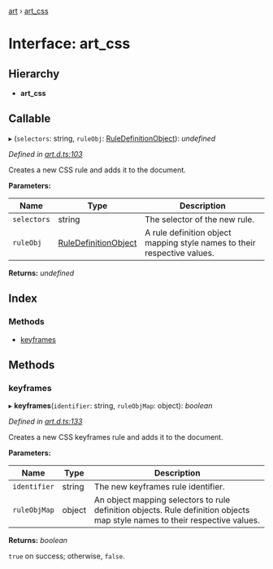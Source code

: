 [art](../README.md) › [art_css](art_css.md)

# Interface: art_css


## Hierarchy

* **art_css**

## Callable

▸ (`selectors`: string, `ruleObj`: [RuleDefinitionObject](ruledefinitionobject.md)): *undefined*

*Defined in [art.d.ts:103](https://github.com/fasttime/art/blob/0.9.1/art.d.ts#L103)*

Creates a new CSS rule and adds it to the document.

**Parameters:**

Name | Type | Description |
------ | ------ | ------ |
`selectors` | string |   The selector of the new rule.  |
`ruleObj` | [RuleDefinitionObject](ruledefinitionobject.md) |   A rule definition object mapping style names to their respective values.  |

**Returns:** *undefined*

## Index

### Methods

* [keyframes](art_css.md#keyframes)

## Methods

###  keyframes

▸ **keyframes**(`identifier`: string, `ruleObjMap`: object): *boolean*

*Defined in [art.d.ts:133](https://github.com/fasttime/art/blob/0.9.1/art.d.ts#L133)*

Creates a new CSS keyframes rule and adds it to the document.

**Parameters:**

Name | Type | Description |
------ | ------ | ------ |
`identifier` | string |   The new keyframes rule identifier.  |
`ruleObjMap` | object |   An object mapping selectors to rule definition objects. Rule definition objects map style names to their respective values.  |

**Returns:** *boolean*

`true` on success; otherwise, `false`.